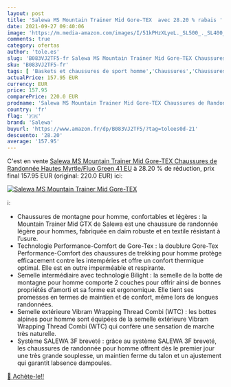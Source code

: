 ```yaml
---
layout: post
title: 'Salewa MS Mountain Trainer Mid Gore-TEX  avec 28.20 % rabais '
date: 2021-09-27 09:40:06
image: 'https://m.media-amazon.com/images/I/51kPHzXLyeL._SL500_._SL400_.jpg'
comments: true
category: ofertas
author: 'tole.es'
slug: 'B083VJ2TF5-fr Salewa MS Mountain Trainer Mid Gore-TEX Chaussures de...'
sku: 'B083VJ2TF5-fr'
tags: [ 'Baskets et chaussures de sport homme','Chaussures','Chaussures de randonnée homme','Chaussures de sport homme','Chaussures et Sacs','Chaussures homme','Chaussures montantes de randonnée homme','salewa', ]
actualPrice: 157.95 EUR
currency: EUR
price: 157.95
comparePrice: 220.0 EUR
prodname: 'Salewa MS Mountain Trainer Mid Gore-TEX Chaussures de Randonnée Hautes  Myrtle/Fluo Green  41 EU'
country: 'fr'
flag: '🇫🇷'
brand: 'Salewa'
buyurl: 'https://www.amazon.fr/dp/B083VJ2TF5/?tag=tolees0d-21'
descuento: '28.20'
average: '157.95'
---
```


C'est en vente [Salewa MS Mountain Trainer Mid Gore-TEX Chaussures de Randonnée Hautes  Myrtle/Fluo Green  41 EU](https://www.amazon.fr/dp/B083VJ2TF5/?tag=tolees0d-21)  à  28.20 % de réduction, prix final  157.95 EUR (original: 220.0 EUR) ici:

[![Salewa MS Mountain Trainer Mid Gore-TEX ](https://m.media-amazon.com/images/I/51kPHzXLyeL._SL500_._SL400_.jpg)](https://www.amazon.fr/dp/B083VJ2TF5/?tag=tolees0d-21)

ℹ️:

- Chaussures de montagne pour homme, confortables et légères : la Mountain Trainer Mid GTX de Salewa est une chaussure de randonnée légère pour hommes, fabriquée en daim robuste et en textile résistant à l’usure.
- Technologie Performance-Comfort de Gore-Tex : la doublure Gore-Tex Performance-Comfort des chaussures de trekking pour homme protège efficacement contre les intempéries et offre un confort thermique optimal. Elle est en outre imperméable et respirante.
- Semelle intermédiaire avec technologie Bilight : la semelle de la botte de montagne pour homme comporte 2 couches pour offrir ainsi de bonnes propriétés d’amorti et sa forme est ergonomique. Elle tient ses promesses en termes de maintien et de confort, même lors de longues randonnées.
- Semelle extérieure Vibram Wrapping Thread Combi (WTC) : les bottes alpines pour homme sont équipées de la semelle extérieure Vibram Wrapping Thread Combi (WTC) qui confère une sensation de marche très naturelle.
- Système SALEWA 3F breveté : grâce au système SALEWA 3F breveté, les chaussures de randonnée pour homme offrent dès le premier jour une très grande souplesse, un maintien ferme du talon et un ajustement qui garantit labsence dampoules.

[🛒 Achète-le!!](https://www.amazon.fr/dp/B083VJ2TF5/?tag=tolees0d-21)

